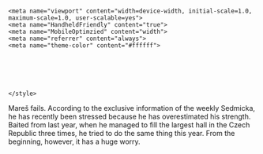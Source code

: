 <!DOCTYPE html>
<html lang="cz">

<head>
	<meta http-equiv="Content-Type" content="text/html; charset=UTF-8">
<title>Leoš Mareš neodhadl situaci a přecenil své síly</title>

<p><img src="https://sedmicka.tyden.cz/obrazek/202003/5e72a002bbb59/crop-2039264-11-00-hlavni-frh-2673_800x540.jpg" alt="" /></p>
	<meta http-equiv="X-UA-Compatible" content="IE=edge,chrome=1">
	
	<meta name="viewport" content="width=device-width, initial-scale=1.0, maximum-scale=1.0, user-scalable=yes">
	<meta name="HandheldFriendly" content="true">
	<meta name="MobileOptimzied" content="width">
	<meta name="referrer" content="always">
	<meta name="theme-color" content="#ffffff">
	
	
	
	
	 
	
	</style>
</head>

<body>
	<p>Mare&scaron; fails. According to the exclusive information of the weekly Sedmicka, he has recently been stressed because he has overestimated his strength. Baited from last year, when he managed to fill the largest hall in the Czech Republic three times, he tried to do the same thing this year. From the beginning, however, it has a huge worry.</p>

</body>

</html>
